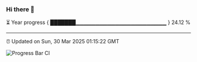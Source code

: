 ### Hi there 👋

⏳ Year progress { ███████▁▁▁▁▁▁▁▁▁▁▁▁▁▁▁▁▁▁▁▁▁▁▁ } 24.12 %

---

⏰ Updated on Sun, 30 Mar 2025 01:15:22 GMT

![Progress Bar CI](https://github.com/liununu/liununu/workflows/Progress%20Bar%20CI/badge.svg)
